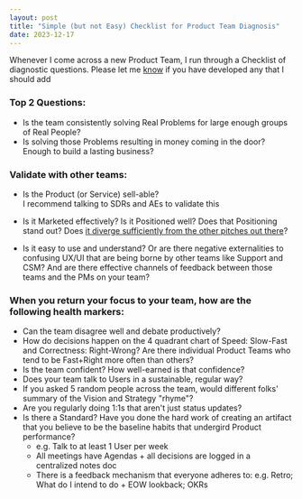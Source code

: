 ```yaml
---
layout: post
title: "Simple (but not Easy) Checklist for Product Team Diagnosis"
date: 2023-12-17
---
```


Whenever I come across a new Product Team, I run through a Checklist of diagnostic questions. Please let me [know](https://www.admonymous.co/alexdou) if you have developed any that I should add

### Top 2 Questions:
- Is the team consistently solving Real Problems for large enough groups of Real People?
- Is solving those Problems resulting in money coming in the door? Enough to build a lasting business? 

### Validate with other teams:
- Is the Product (or Service) sell-able? <span class="sidenote-number"></span>  
<span class="sidenote">I recommend talking to SDRs and AEs to validate this</span>

- Is it Marketed effectively? Is it Positioned well? Does that Positioning stand out? Does [it diverge sufficiently from the other pitches out there](https://arc.net/l/quote/ddcyjfkg)?

- Is it easy to use and understand? Or are there negative externalities to confusing UX/UI that are being borne by other teams like Support and CSM? And are there effective channels of feedback between those teams and the PMs on your team?

### When you return your focus to your team, how are the following health markers:
- Can the team disagree well and debate productively?
- How do decisions happen on the 4 quadrant chart of Speed: Slow-Fast and Correctness: Right-Wrong? Are there individual Product Teams who tend to be Fast+Right more often than others?
- Is the team confident? How well-earned is that confidence?
- Does your team talk to Users in a sustainable, regular way?
- If you asked 5 random people across the team, would different folks' summary of the Vision and Strategy "rhyme"?
- Are you regularly doing 1:1s that aren't just status updates?
- Is there a Standard? Have you done the hard work of creating an artifact that you believe to be the baseline habits that undergird Product performance?
    - e.g. Talk to at least 1 User per week
    - All meetings have Agendas + all decisions are logged in a centralized notes doc
    - There is a feedback mechanism that everyone adheres to: e.g. Retro; What do I intend to do + EOW lookback; OKRs